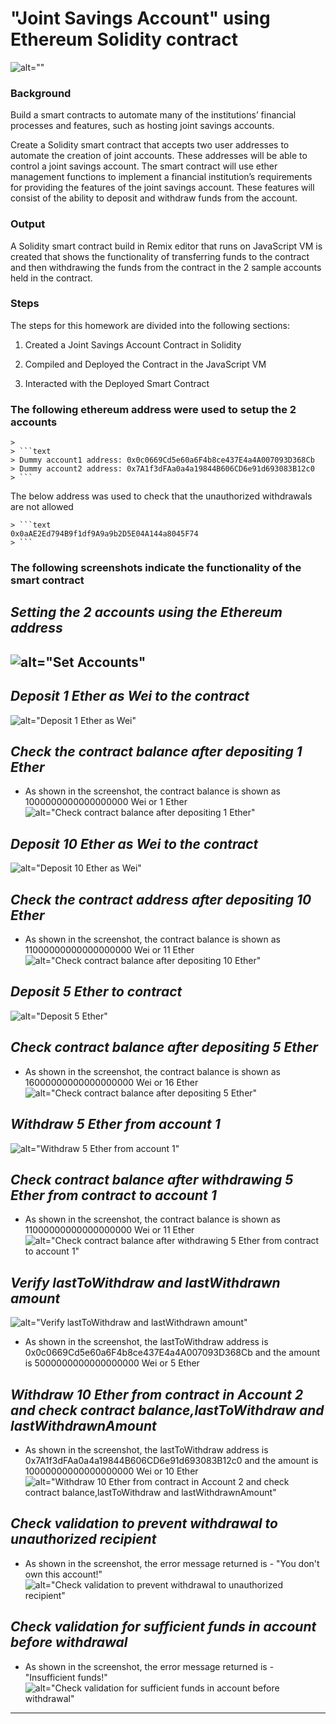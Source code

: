 # "Joint Savings Account" using Ethereum Solidity contract

![alt=""](Images/20-5-challenge-image.png)

### Background

Build a smart contracts to automate many of the institutions’ financial processes and features, such as hosting joint savings accounts.

Create a Solidity smart contract that accepts two user addresses to automate the creation of joint accounts. These addresses will be able to control a joint savings account. The smart contract will use ether management functions to implement a financial institution’s requirements for providing the features of the joint savings account. These features will consist of the ability to deposit and withdraw funds from the account.

### Output


A Solidity smart contract build in Remix editor that runs on JavaScript VM is created that shows the functionality of transferring funds to the contract and then withdrawing the funds from the contract in the 2 sample accounts held in the contract.

### Steps

The steps for this homework are divided into the following sections:

1. Created a Joint Savings Account Contract in Solidity

2. Compiled and Deployed the Contract in the JavaScript VM

3. Interacted with the Deployed Smart Contract

### The following ethereum address were used to setup the 2 accounts

    >
    > ```text
    > Dummy account1 address: 0x0c0669Cd5e60a6F4b8ce437E4a4A007093D368Cb
    > Dummy account2 address: 0x7A1f3dFAa0a4a19844B606CD6e91d693083B12c0
    > ```


The below address was used to check that the unauthorized withdrawals are not allowed

>>
    > ```text 
    0x0aAE2Ed794B9f1df9A9a9b2D5E04A144a8045F74
    > ```


### The following screenshots indicate the functionality of the smart contract

***Setting the 2 accounts using the Ethereum address***
-
![alt="Set Accounts"](Execution_Results/1_setAccounts.png)
-
***Deposit 1 Ether as Wei to the contract***
-
![alt="Deposit 1 Ether as Wei"](Execution_Results/2_Deposit_1_Ether_As_Wei.png)

***Check the contract balance after depositing 1 Ether***
-
- As shown in the screenshot, the contract balance is shown as 1000000000000000000 Wei or 1 Ether
![alt="Check contract balance after depositing 1 Ether"](Execution_Results/3_CheckContractBalanceAfterDepositing_1_Ether.png)


***Deposit 10 Ether as Wei to the contract***
-
![alt="Deposit 10 Ether as Wei"](Execution_Results/4_Deposit_10_Ether_As_Wei.png)

***Check the contract address after depositing 10 Ether***
-
- As shown in the screenshot, the contract balance is shown as 11000000000000000000 Wei or 11 Ether
![alt="Check contract balance after depositing 10 Ether"](Execution_Results/5_CheckContractBalanceAfterDepositing_10_Ether.png)

***Deposit 5 Ether to contract***
-
![alt="Deposit 5 Ether"](Execution_Results/6_Deposit5Ether.png)

***Check contract balance after depositing 5 Ether***
-
- As shown in the screenshot, the contract balance is shown as 16000000000000000000 Wei or 16 Ether
![alt="Check contract balance after depositing 5 Ether"](Execution_Results/7_CheckContractBalanceAfterDepositing5Ether.png)

***Withdraw 5 Ether from account 1***
-
![alt="Withdraw 5 Ether from account 1"](Execution_Results/8_Withdraw_5_EtherIn_AccountOne.png)

***Check contract balance after withdrawing 5 Ether from contract to account 1***
-
- As shown in the screenshot, the contract balance is shown as 11000000000000000000 Wei or 11 Ether
![alt="Check contract balance after withdrawing 5 Ether from contract to account 1"](Execution_Results/9_CheckContractBalanceAfterWithraw5EtherToAccountOne.png)


***Verify lastToWithdraw and lastWithdrawn amount***
-
![alt="Verify lastToWithdraw and lastWithdrawn amount"](Execution_Results/10_VerifyLastToWithdraw_LastWithdrawnAmount.png)
- As shown in the screenshot, the lastToWithdraw address is 0x0c0669Cd5e60a6F4b8ce437E4a4A007093D368Cb and the amount is 5000000000000000000 Wei or 5 Ether

***Withdraw 10 Ether from contract in Account 2 and check contract balance,lastToWithdraw and lastWithdrawnAmount***
-
- As shown in the screenshot, the lastToWithdraw address is 0x7A1f3dFAa0a4a19844B606CD6e91d693083B12c0 and the amount is 10000000000000000000 Wei or 10 Ether
![alt="Withdraw 10 Ether from contract in Account 2 and check contract balance,lastToWithdraw and lastWithdrawnAmount"](Execution_Results/11_Withdraw_10_EtherInAccount2_Check_contractBalance_lastWtithdraw_lastWithdrawAmount.png)

***Check validation to prevent withdrawal to unauthorized recipient***
-
- As shown in the screenshot, the error message returned is - "You don't own this account!"
![alt="Check validation to prevent withdrawal to unauthorized recipient"](Execution_Results/12_TestWithdrawToUnAuthorizedAccount.png)

***Check validation for sufficient funds in account before withdrawal***
-
- As shown in the screenshot, the error message returned is - "Insufficient funds!"
![alt="Check validation for sufficient funds in account before withdrawal"](Execution_Results/13_TestInsufficientFundsCheck.png)

















---


